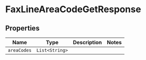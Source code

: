 

# FaxLineAreaCodeGetResponse



## Properties

Name | Type | Description | Notes
------------ | ------------- | ------------- | -------------
| `areaCodes` | ```List<String>``` |    |  |



